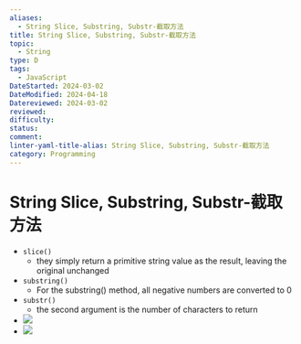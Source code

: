 ```yaml
---
aliases:
  - String Slice, Substring, Substr-截取方法
title: String Slice, Substring, Substr-截取方法
topic:
  - String
type: D
tags:
  - JavaScript
DateStarted: 2024-03-02
DateModified: 2024-04-18
Datereviewed: 2024-03-02
reviewed: 
difficulty: 
status: 
comment: 
linter-yaml-title-alias: String Slice, Substring, Substr-截取方法
category: Programming
---
```


# String Slice, Substring, Substr-截取方法

- `slice()`
  - they simply return a primitive string value as the result, leaving the original unchanged
- `substring()`
  - For the substring() method, all negative numbers are converted to 0
- `substr()`
  - the second argument is the number of characters to return
- ![](https://cdn.jsdelivr.net/gh/jenniferwonder/bimg/programming/C05BasicReferenceTypes-25-x85-y457.png)
- ![](https://cdn.jsdelivr.net/gh/jenniferwonder/bimg/programming/C05BasicReferenceTypes-25-x90-y219.png)
